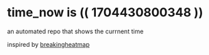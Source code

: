 # time_now is (( 1704430800348 ))

an automated repo that shows the currnent time

inspired by [breakingheatmap](https://github.com/breakingheatmap/breakingheatmap)